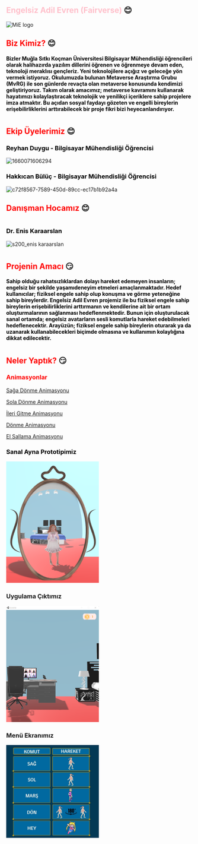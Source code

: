 ## <font color="pink">Engelsiz Adil Evren (Fairverse)  </font>:blush:


![MiE logo](https://user-images.githubusercontent.com/88316928/224570468-fbec651b-2950-4aee-b336-68e0f7414823.png)

## <font color="RED"> Biz Kimiz?  </font> :blush:



#### <font color= "BLACK" > Bizler Muğla Sıtkı Koçman Üniversitesi Bilgisayar Mühendisliği öğrencileri olarak halihazırda yazılım dillerini öğrenen ve öğrenmeye devam eden, teknoloji meraklısı gençleriz. Yeni teknolojilere açığız ve geleceğe yön vermek istiyoruz. Okulumuzda bulunan Metaverse Araştırma Grubu (MvRG) ile son günlerde revaçta olan metaverse konusunda kendimizi geliştiriyoruz. Takım olarak amacımız; metaverse kavramını kullanarak hayatımızı kolaylaştıracak teknolojik ve yenilikçi içeriklere sahip projelere imza atmaktır. Bu açıdan sosyal faydayı gözeten ve engelli bireylerin erişebilirliklerini arttırabilecek bir proje fikri bizi heyecanlandırıyor.  </font>

#

## <font color="RED"> Ekip Üyelerimiz  </font>:blush:


###  <font color="black"> Reyhan Duygu - Bilgisayar Mühendisliği Öğrencisi  </font>      

![1660071606294](https://user-images.githubusercontent.com/88316928/224571047-8211ae55-9a07-4f4c-bd82-8216c09a5428.jpg)


###  <font color="black"> Hakkıcan Bülüç - Bilgisayar Mühendisliği Öğrencisi  </font>     

![c72f8567-7589-450d-89cc-ec17b1b92a4a](https://user-images.githubusercontent.com/88316928/224570814-93c83084-bb6c-4dfd-b594-fd1467621046.jpg)


## <font color="red"> Danışman Hocamız  </font> :blush:
#
### <font color="black"> Dr. Enis Karaarslan  </font>
![s200_enis karaarslan](https://user-images.githubusercontent.com/88316928/224570798-83f6062b-1038-4e4b-ad49-3f3a0c9cccdd.jpeg)


#

## <font color= "RED"> Projenin Amacı </font> :smirk:
#### <font color="black">Sahip olduğu rahatsızlıklardan dolayı hareket edemeyen insanların; engelsiz bir şekilde yaşamıdeneyim etmeleri amaçlanmaktadır. Hedef kullanıcılar; fiziksel engele sahip olup konuşma ve görme yeteneğine sahip bireylerdir. Engelsiz Adil Evren projemiz ile bu fiziksel engele sahip bireylerin erişebilirliklerini arttırmanın ve kendilerine ait bir ortam oluşturmalarının sağlanması hedeflenmektedir. Bunun için oluşturulacak sanal ortamda; engelsiz avatarların sesli komutlarla hareket edebilmeleri hedeflenecektir. Arayüzün; fiziksel engele sahip bireylerin oturarak ya da uzanarak kullanabilecekleri biçimde olmasına ve kullanımın kolaylığına dikkat edilecektir.  </font>

#
## <font color= "RED"> Neler Yaptık?  </font>:smirk:



### <font color= "RED"> Animasyonlar </font>

[Sağa Dönme Animasyonu](https://youtu.be/0h8hvZsVoZ8 "Sağa dönme animasyonu")

[Sola Dönme Animasyonu](https://youtu.be/IZbs8mHMog4 "Sola dönme animasyonu")

[İleri Gitme Animasyonu](https://youtu.be/_WZcwKDqFUA "İleri gitme animasyonu")

[Dönme Animasyonu](https://youtu.be/NYCwgUyq0I8 "Dönme animasyonu")

[El Sallama Animasyonu](https://youtu.be/kql0C48YUuI "El sallama animasyonu")

### <font color= "BLACK" >Sanal Ayna Prototipimiz </font>
<img src="source/MiE ayna.png" width="250">

### Uygulama Çıktımız
<img src="source/mie-pc.png" width="250">

### Menü Ekranımız
<img src="source/menü.jpg" width="250">

